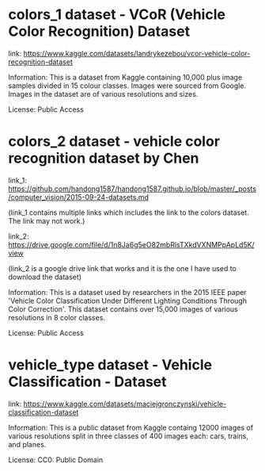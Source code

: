 # colors_1 dataset - VCoR (Vehicle Color Recognition) Dataset

link: https://www.kaggle.com/datasets/landrykezebou/vcor-vehicle-color-recognition-dataset

Information: This is a dataset from Kaggle containing 10,000 plus image samples divided in 15 colour classes. Images were sourced from Google. Images in the dataset are of various resolutions and sizes.

License: Public Access

# colors_2 dataset - vehicle color recognition dataset by Chen

link_1: https://github.com/handong1587/handong1587.github.io/blob/master/_posts/computer_vision/2015-09-24-datasets.md

(link_1 contains multiple links which includes the link to the colors dataset. The link may not work.)

link_2: https://drive.google.com/file/d/1n8Ja6g5eO82mbRlsTXkdVXNMPpApLd5K/view

(link_2 is a google drive link that works and it is the one I have used to download the dataset)

Information: This is a dataset used by researchers in the 2015 IEEE paper 'Vehicle Color Classification Under Different Lighting Conditions Through Color Correction'. This dataset contains over 15,000 images of various resolutions in 8 color classes.

License: Public Access

# vehicle_type dataset - Vehicle Classification - Dataset

link: https://www.kaggle.com/datasets/maciejgronczynski/vehicle-classification-dataset

Information: This is a public dataset from Kaggle containg 12000 images of various resolutions split in three classes of 400 images each: cars, trains, and planes.

License: CC0: Public Domain
